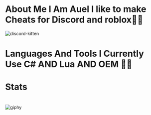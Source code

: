 # About Me I Am Auel I like to make Cheats for Discord and roblox🐱‍👤

![discord-kitten](https://user-images.githubusercontent.com/117035597/205467882-133781c0-1caf-43bf-86fc-f7c102039b4b.gif)


# Languages And Tools I Currently Use C# AND Lua AND OEM 👨‍💻 


# Stats


# <hl>
![giphy](https://user-images.githubusercontent.com/117035597/205467665-0968b36d-a858-49a3-938c-4e74c45b4cca.gif)

